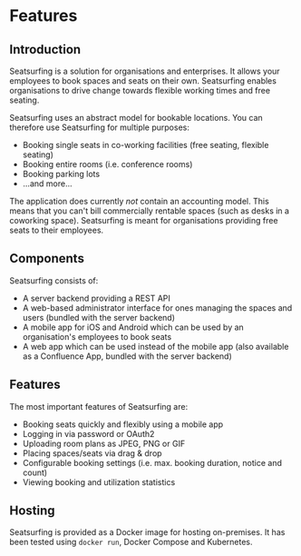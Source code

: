 # Features

## Introduction
Seatsurfing is a solution for organisations and enterprises. It allows your employees to book spaces and seats on their own. Seatsurfing enables organisations to drive change towards flexible working times and free seating.

Seatsurfing uses an abstract model for bookable locations. You can therefore use Seatsurfing for multiple purposes:

* Booking single seats in co-working facilities (free seating, flexible seating)
* Booking entire rooms (i.e. conference rooms)
* Booking parking lots
* ...and more...

The application does currently *not* contain an accounting model. This means that you can't bill commercially rentable spaces (such as desks in a coworking space). Seatsurfing is meant for organisations providing free seats to their employees.

## Components
Seatsurfing consists of:

* A server backend providing a REST API
* A web-based administrator interface for ones managing the spaces and users (bundled with the server backend)
* A mobile app for iOS and Android which can be used by an organisation's employees to book seats
* A web app which can be used instead of the mobile app (also available as a Confluence App, bundled with the server backend)

## Features
The most important features of Seatsurfing are:

* Booking seats quickly and flexibly using a mobile app
* Logging in via password or OAuth2
* Uploading room plans as JPEG, PNG or GIF
* Placing spaces/seats via drag & drop
* Configurable booking settings (i.e. max. booking duration, notice and count)
* Viewing booking and utilization statistics

## Hosting
Seatsurfing is provided as a Docker image for hosting on-premises. It has been tested using ```docker run```, Docker Compose and Kubernetes.